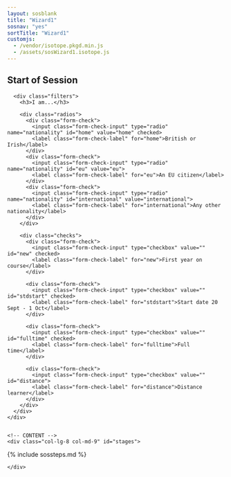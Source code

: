 ```yaml
---
layout: sosblank
title: "Wizard1"
sosnav: "yes"
sortTitle: "Wizard1"
customjs:
  - /vendor/isotope.pkgd.min.js
  - /assets/sosWizard1.isotope.js
---
```


<div class="container">

  <h2>Start of Session</h2>

  <div class="row">
    <!-- SIDE -->
    <div class="col-lg-3 col-lg-offset-1 col-md-3">

      <div class="filters">
        <h3>I am...</h3>

        <div class="radios">
          <div class="form-check">
            <input class="form-check-input" type="radio" name="nationality" id="home" value="home" checked>
            <label class="form-check-label" for="home">British or Irish</label>
          </div>
          <div class="form-check">
            <input class="form-check-input" type="radio" name="nationality" id="eu" value="eu">
            <label class="form-check-label" for="eu">An EU citizen</label>
          </div>
          <div class="form-check">
            <input class="form-check-input" type="radio" name="nationality" id="international" value="international">
            <label class="form-check-label" for="international">Any other nationality</label>
          </div>
        </div>

        <div class="checks">
          <div class="form-check">
            <input class="form-check-input" type="checkbox" value="" id="new" checked>
            <label class="form-check-label" for="new">First year on course</label>
          </div>

          <div class="form-check">
            <input class="form-check-input" type="checkbox" value="" id="stdstart" checked>
            <label class="form-check-label" for="stdstart">Start date 20 Sept - 1 Oct</label>
          </div>

          <div class="form-check">
            <input class="form-check-input" type="checkbox" value="" id="fulltime" checked>
            <label class="form-check-label" for="fulltime">Full time</label>
          </div>

          <div class="form-check">
            <input class="form-check-input" type="checkbox" value="" id="distance">
            <label class="form-check-label" for="distance">Distance learner</label>
          </div>
        </div>
      </div>
    </div>


    <!-- CONTENT -->
    <div class="col-lg-8 col-md-9" id="stages">

{% include sossteps.md %}

    </div>

  </div>
</div>
